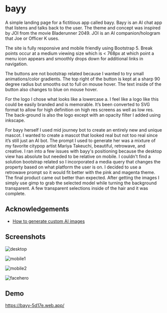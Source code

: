 # bayy

A simple landing page for a fictitious app called bayy. Bayy is an AI chat app that listens and talks back to the user. The theme and concept was inspired by JOI from the movie Bladerunner 2049. JOI is an AI companion/hologram that Joe or Officer K uses.

The site is fully responsive and mobile friendly using Bootstrap 5. Break points occur at a medium viewing size which is < 768px at which point a menu icon appears and smoothly drops down for additional links in navigation.

The buttons are not bootstrap related because I wanted to try small animations/color gradients. The top right of the button is kept at a sharp 90 degree radius but smooths out to full on mouse hover. The text inside of the button also changes to blue on mouse hover.

For the logo I chose what looks like a lowercase a. I feel like a logo like this could be easily branded and is memorable. It’s been converted to SVG format to allow for high definition on high res screens as well as low res. The back-ground is also the logo except with an opacity filter I added using inkscape.

For bayy herself I used mid journey bot to create an entirely new and unique mascot. I wanted to create a mascot that looked real but not too real since it’s still just an AI bot. The prompt I used to generate her was a mixture of my favorite citypop artist Mariya Takeuchi, beautiful, retrowave, and creative. I ran into a few issues with bayy's positioning because the desktop view has absolute but needed to be relative on mobile. I couldn't find a solution bootstrap related so I incorporated a media query that changes the property based on what platform the user is on. I decided to use a retrowave prompt so it would fit better with the pink and magenta theme. The final product came out better than expected. After getting the images I simply use gimp to grab the selected model while turning the background transparent. A few transparent selections inside of the hair and it was complete. 


## Acknowledgements

 - [How to generate custom AI images](https://youtu.be/8xePoQ6ZuXI)


## Screenshots

![desktop](https://user-images.githubusercontent.com/48900828/209735577-96941dd5-bb84-4d10-bd5d-a3de02801391.PNG)

![mobile1](https://user-images.githubusercontent.com/48900828/209735582-b425f2e4-3491-4d1c-a2e2-ea39dd6da0e4.PNG)

![mobile2](https://user-images.githubusercontent.com/48900828/209735583-abbf1a58-abab-40b0-8c45-57af055c485d.PNG)

![facehero](https://user-images.githubusercontent.com/48900828/209735625-a4407597-427e-4214-a02b-28d4163f9469.png)


## Demo

https://bayy-5d17e.web.app/
